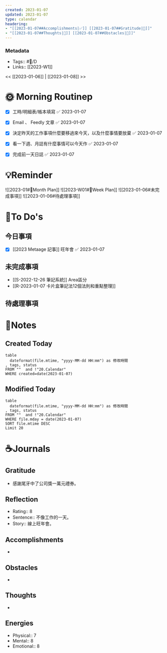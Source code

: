 ```yaml
---
created: 2023-01-07
updated: 2023-01-07
type: calendar
headering: 
- "[[2023-01-07##Accomplishments|✅]] [[2023-01-07##Gratitude|🙏]]"
- "[[2023-01-07##Thoughts|🧠]] [[2023-01-07##Obstacles|🚧]]"
---
```

### Metadata
- Tags:: #📅/D
- Links:: [[2023-W1]]

<< [[2023-01-06]]  | [[2023-01-08]] >>

# 🌞 Morning Routinep
- [x] 工時/明細表/帳本填寫 ✅ 2023-01-07
- [x] Email 、 Feedly 文章 ✅ 2023-01-07
- [x] 決定昨天的工作事項什麼要移過來今天，以及什麼事情要放棄 ✅ 2023-01-07
- [x] 看一下週、月誌有什麼事情可以今天作 ✅ 2023-01-07
- [x] 完成前一天日誌 ✅ 2023-01-07


# 💡Reminder
![[2023-01#📆Month Plan]]
![[2023-W01#📆Week Plan]]
![[2023-01-06#未完成事項]]
![[2023-01-06#待處理事項]]

# 📝To Do's
##  今日事項
- [x] [[2023 Metaage 記事]] 旺年會 ✅ 2023-01-07

##  未完成事項
- [[S-2022-12-26 筆記系統]] Area區分
- [[R-2023-01-07 卡片盒筆記法12個法則和重點整理]]
## 待處理事項


# 📑Notes
## Created Today

```dataview
table 
  dateformat(file.mtime, "yyyy-MM-dd HH:mm") as 修改時間
, tags, status
FROM ""  and !"20.Calendar"
WHERE created=date(2023-01-07)
```
## Modified Today
```dataview
table 
  dateformat(file.mtime, "yyyy-MM-dd HH:mm") as 修改時間
, tags, status
FROM ""  and !"20.Calendar"
WHERE file.mday = date(2023-01-07)
SORT file.mtime DESC
Limit 20
```
# ☕️Journals
## Gratitude
- 感謝尾牙中了公司獎一萬元禮券。

## Reflection
- Rating:: 8
- Sentence:: 不像工作的一天。
- Story:: 線上旺年會。

## Accomplishments
- 
## Obstacles
- 
## Thoughts
- 
## Energies
- Physical:: 7
- Mental:: 8
- Emotional:: 8
